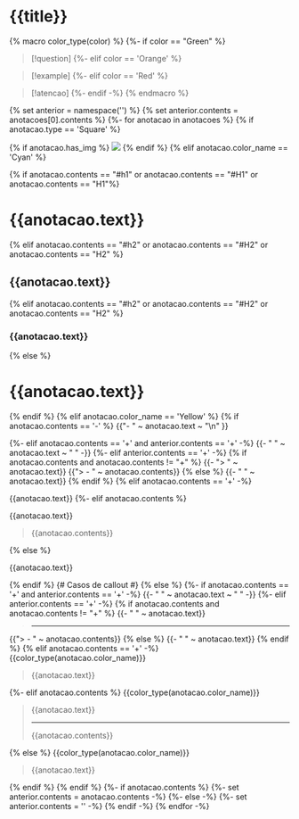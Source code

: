 # {{title}}

{% macro color_type(color) %}
{%- if color == "Green" %}


> [!question]
{%- elif color == 'Orange' %}


> [!example]
{%- elif color == 'Red' %}


> [!atencao]
{%- endif -%}
{% endmacro %}

{% set anterior = namespace('') %}
{% set anterior.contents = anotacoes[0].contents %}
{%- for anotacao  in anotacoes %}
{% if anotacao.type == 'Square' %}

{% if anotacao.has_img %}
![]({{anotacao.img_path}})
{% endif %}
{% elif anotacao.color_name == 'Cyan' %}

{% if anotacao.contents == "#h1" or anotacao.contents == "#H1" or  anotacao.contents == "H1"%}
# {{anotacao.text}}

{% elif anotacao.contents == "#h2" or anotacao.contents == "#H2" or  anotacao.contents == "H2" %}
## {{anotacao.text}}

{% elif anotacao.contents == "#h2" or anotacao.contents == "#H2" or  anotacao.contents == "H2" %}
### {{anotacao.text}}

{% else %}
# {{anotacao.text}}

{% endif %}
{% elif anotacao.color_name == 'Yellow' %}
{% if anotacao.contents == '-' %}
{{"- " ~ anotacao.text ~ "\n" }}

{%- elif anotacao.contents == '+' and anterior.contents == '+' -%}
{{- " " ~ anotacao.text ~ " " -}}
{%- elif anterior.contents == '+' -%}
{% if anotacao.contents and anotacao.contents != "+" %}
{{- "> " ~ anotacao.text}}
{{"> - " ~ anotacao.contents}}
{% else %}
{{- " " ~ anotacao.text}}
{% endif %}
{% elif anotacao.contents == '+' -%}

{{anotacao.text}} 
{%- elif anotacao.contents %}

{{anotacao.text}}
> {{anotacao.contents}}

{% else %}

{{anotacao.text}}

{% endif %}
{# Casos de callout #}
{% else %}
{%- if anotacao.contents == '+' and anterior.contents == '+' -%}
{{- " " ~ anotacao.text ~ " " -}}
{%- elif anterior.contents == '+' -%}
{% if anotacao.contents and anotacao.contents != "+" %}
{{- " " ~ anotacao.text}}
> - - -
{{"> - " ~ anotacao.contents}}
{% else %}
{{- " " ~ anotacao.text}}
{% endif %}
{% elif anotacao.contents == '+' -%}
{{color_type(anotacao.color_name)}}
> {{anotacao.text}} 

{%- elif anotacao.contents %}
{{color_type(anotacao.color_name)}}
> {{anotacao.text}}
> - - -
> {{anotacao.contents}}

{% else %}
{{color_type(anotacao.color_name)}}
> {{anotacao.text}}


{% endif %}
{% endif %}
{%- if anotacao.contents %}
{%- set anterior.contents = anotacao.contents -%}
{%- else -%}
{%- set anterior.contents = '' -%}
{% endif -%}
{% endfor -%}